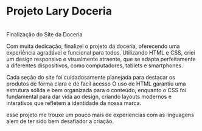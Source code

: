 <h1> Projeto Lary Doceria</h1>
<br>
Finalização do Site da Doceria

Com muita dedicação, finalizei o projeto da doceria, oferecendo uma experiência agradável e funcional para todos.
Utilizando HTML e CSS, criei um design responsivo e visualmente atraente, que se adapta perfeitamente a diferentes dispositivos, como computadores, tablets e smartphones.

Cada seção do site foi cuidadosamente planejada para destacar os produtos de forma clara e de facil acesso
O uso de HTML garantiu uma estrutura sólida e bem organizada para o conteúdo, enquanto o CSS foi fundamental para dar vida ao design, criando layouts modernos e interativos que refletem a identidade da nossa marca.

esse projeto me trouxe um pouco mais de experiencias com as linguagens alem de ter sido bem desafiador a criação.

